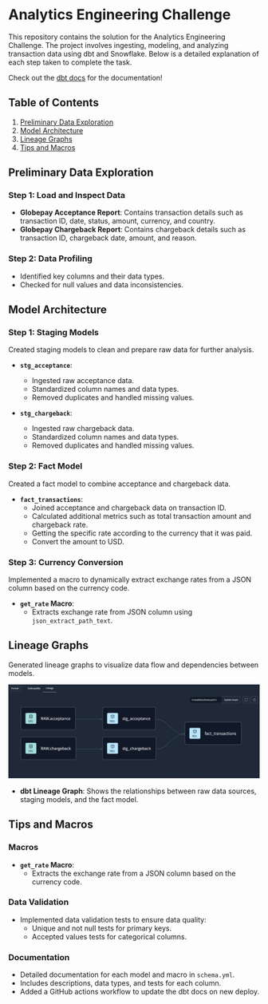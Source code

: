 # Analytics Engineering Challenge

This repository contains the solution for the Analytics Engineering Challenge. The project involves ingesting, modeling, and analyzing transaction data using dbt and Snowflake. Below is a detailed explanation of each step taken to complete the task.

Check out the [dbt docs](https://luiz-decio.github.io/deel-home-task-globepay/#!/overview) for the documentation!

## Table of Contents

1. [Preliminary Data Exploration](#preliminary-data-exploration)
2. [Model Architecture](#model-architecture)
3. [Lineage Graphs](#lineage-graphs)
4. [Tips and Macros](#tips-and-macros)

## Preliminary Data Exploration

### Step 1: Load and Inspect Data

- **Globepay Acceptance Report**: Contains transaction details such as transaction ID, date, status, amount, currency, and country.
- **Globepay Chargeback Report**: Contains chargeback details such as transaction ID, chargeback date, amount, and reason.

### Step 2: Data Profiling

- Identified key columns and their data types.
- Checked for null values and data inconsistencies.

## Model Architecture

### Step 1: Staging Models

Created staging models to clean and prepare raw data for further analysis.

- **`stg_acceptance`**:
  - Ingested raw acceptance data.
  - Standardized column names and data types.
  - Removed duplicates and handled missing values.

- **`stg_chargeback`**:
  - Ingested raw chargeback data.
  - Standardized column names and data types.
  - Removed duplicates and handled missing values.

### Step 2: Fact Model

Created a fact model to combine acceptance and chargeback data.

- **`fact_transactions`**:
  - Joined acceptance and chargeback data on transaction ID.
  - Calculated additional metrics such as total transaction amount and chargeback rate.
  - Getting the specific rate according to the currency that it was paid.
  - Convert the amount to USD.


### Step 3: Currency Conversion

Implemented a macro to dynamically extract exchange rates from a JSON column based on the currency code.

- **`get_rate` Macro**:
  - Extracts exchange rate from JSON column using `json_extract_path_text`.

## Lineage Graphs

Generated lineage graphs to visualize data flow and dependencies between models.

![Alt](/docs/lineage.png)

- **dbt Lineage Graph**: Shows the relationships between raw data sources, staging models, and the fact model.

## Tips and Macros

### Macros

- **`get_rate` Macro**:
  - Extracts the exchange rate from a JSON column based on the currency code.

### Data Validation

- Implemented data validation tests to ensure data quality:
  - Unique and not null tests for primary keys.
  - Accepted values tests for categorical columns.

### Documentation

- Detailed documentation for each model and macro in `schema.yml`.
- Includes descriptions, data types, and tests for each column.
- Added a GitHub actions workflow to update the dbt docs on new deploy.

